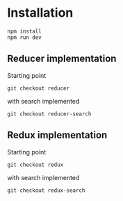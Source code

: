# Installation

```SH
npm install
npm run dev
```

## Reducer implementation

Starting point
```SH
git checkout reducer
```

with search implemented
```SH
git checkout reducer-search
```


## Redux implementation

Starting point
```SH
git checkout redux
```

with search implemented
```SH
git checkout redux-search
```
